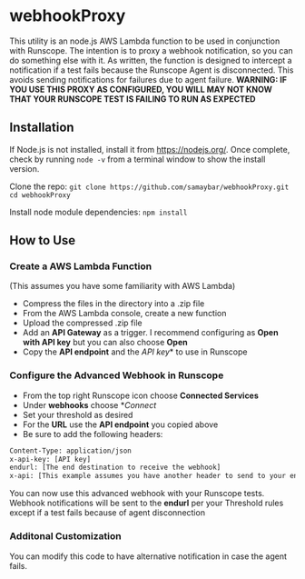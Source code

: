 webhookProxy
=====================

This utility is an node.js AWS Lambda function to be used in conjunction with Runscope. The intention is to proxy a webhook notification, so you can do something else with it. As written, the function is designed to intercept a notification if a test fails because the Runscope Agent is disconnected. This avoids sending notifications for failures due to agent failure. **WARNING: IF YOU USE THIS PROXY AS CONFIGURED, YOU WILL MAY NOT KNOW THAT YOUR RUNSCOPE TEST IS FAILING TO RUN AS EXPECTED**

## Installation
If Node.js is not installed, install it from https://nodejs.org/. Once complete, check by running ```node -v``` from a terminal window to show the install version.

Clone the repo:
`git clone https://github.com/samaybar/webhookProxy.git`
`cd webhookProxy`

Install node module dependencies:
`npm install`

## How to Use

### Create a AWS Lambda Function
(This assumes you have some familiarity with AWS Lambda)

- Compress the files in the directory into a .zip file
- From the AWS Lambda console, create a new function
- Upload the compressed .zip file
- Add an **API Gateway** as a trigger. I recommend configuring as **Open with API key** but you can also choose **Open**  
- Copy the **API endpoint** and the *API key** to use in Runscope

### Configure the Advanced Webhook in Runscope

- From the top right Runscope icon choose **Connected Services**
- Under **webhooks** choose **Connect*
- Set your threshold as desired
- For the **URL** use the **API endpoint** you copied above
- Be sure to add the following headers:
```bash
Content-Type: application/json
x-api-key: [API key]
endurl: [The end destination to receive the webhook]
x-api: [This example assumes you have another header to send to your endpoint]
```

You can now use this advanced webhook with your Runscope tests. Webhook notifications will be sent to the **endurl** per your Threshold rules except if a test fails because of agent disconnection

### Additonal Customization

You can modify this code to have alternative notification in case the agent fails.